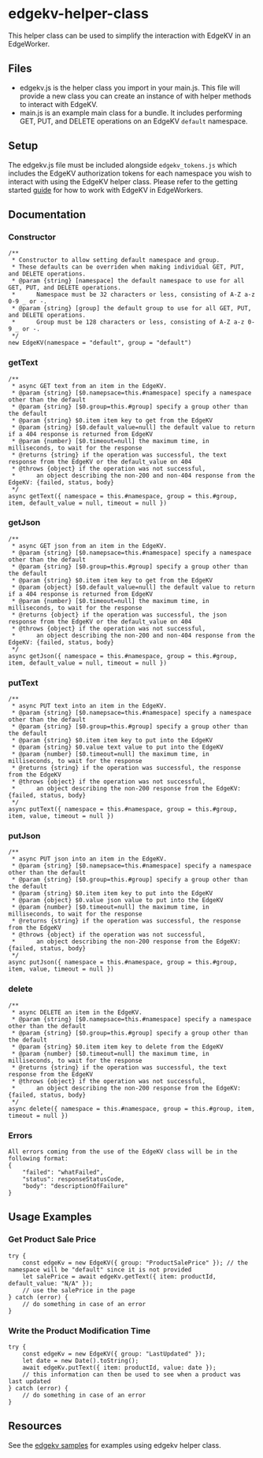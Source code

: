 # edgekv-helper-class

This helper class can be used to simplify the interaction with EdgeKV in an EdgeWorker.


## Files
* edgekv.js is the helper class you import in your main.js. This file will provide a new class you can create an instance of with helper methods to interact with EdgeKV.
* main.js is an example main class for a bundle. It includes performing GET, PUT, and DELETE operations on an EdgeKV `default` namespace.


## Setup
The edgekv.js file must be included alongside `edgekv_tokens.js` which includes the EdgeKV authorization tokens for each namespace you wish to interact with using the EdgeKV helper class. Please refer to the getting started [guide](https://github.com/akamai/edgeworkers-examples/tree/master/edgekv) for how to work with EdgeKV in EdgeWorkers.


## Documentation
### Constructor
	/**
	 * Constructor to allow setting default namespace and group.
	 * These defaults can be overriden when making individual GET, PUT, and DELETE operations.
	 * @param {string} [namespace] the default namespace to use for all GET, PUT, and DELETE operations.
	 * 		Namespace must be 32 characters or less, consisting of A-Z a-z 0-9 _ or -.
	 * @param {string} [group] the default group to use for all GET, PUT, and DELETE operations.
	 * 		Group must be 128 characters or less, consisting of A-Z a-z 0-9 _ or -.
	 */
	new EdgeKV(namespace = "default", group = "default")
### getText
	/**
	 * async GET text from an item in the EdgeKV.
	 * @param {string} [$0.namepsace=this.#namespace] specify a namespace other than the default
	 * @param {string} [$0.group=this.#group] specify a group other than the default
	 * @param {string} $0.item item key to get from the EdgeKV
	 * @param {string} [$0.default_value=null] the default value to return if a 404 response is returned from EdgeKV
	 * @param {number} [$0.timeout=null] the maximum time, in milliseconds, to wait for the response
	 * @returns {string} if the operation was successful, the text response from the EdgeKV or the default_value on 404
	 * @throws {object} if the operation was not successful,
	 * 		an object describing the non-200 and non-404 response from the EdgeKV: {failed, status, body}
	 */
	async getText({ namespace = this.#namespace, group = this.#group, item, default_value = null, timeout = null })
### getJson
	/**
	 * async GET json from an item in the EdgeKV.
	 * @param {string} [$0.namepsace=this.#namespace] specify a namespace other than the default
	 * @param {string} [$0.group=this.#group] specify a group other than the default
	 * @param {string} $0.item item key to get from the EdgeKV
	 * @param {object} [$0.default_value=null] the default value to return if a 404 response is returned from EdgeKV
	 * @param {number} [$0.timeout=null] the maximum time, in milliseconds, to wait for the response
	 * @returns {object} if the operation was successful, the json response from the EdgeKV or the default_value on 404
	 * @throws {object} if the operation was not successful,
	 * 		an object describing the non-200 and non-404 response from the EdgeKV: {failed, status, body}
	 */
	async getJson({ namespace = this.#namespace, group = this.#group, item, default_value = null, timeout = null })
### putText
	/**
	 * async PUT text into an item in the EdgeKV.
	 * @param {string} [$0.namepsace=this.#namespace] specify a namespace other than the default
	 * @param {string} [$0.group=this.#group] specify a group other than the default
	 * @param {string} $0.item item key to put into the EdgeKV
	 * @param {string} $0.value text value to put into the EdgeKV
	 * @param {number} [$0.timeout=null] the maximum time, in milliseconds, to wait for the response
	 * @returns {string} if the operation was successful, the response from the EdgeKV
	 * @throws {object} if the operation was not successful,
	 * 		an object describing the non-200 response from the EdgeKV: {failed, status, body}
	 */
	async putText({ namespace = this.#namespace, group = this.#group, item, value, timeout = null })
### putJson
	/**
	 * async PUT json into an item in the EdgeKV.
	 * @param {string} [$0.namepsace=this.#namespace] specify a namespace other than the default
	 * @param {string} [$0.group=this.#group] specify a group other than the default
	 * @param {string} $0.item item key to put into the EdgeKV
	 * @param {object} $0.value json value to put into the EdgeKV
	 * @param {number} [$0.timeout=null] the maximum time, in milliseconds, to wait for the response
	 * @returns {string} if the operation was successful, the response from the EdgeKV
	 * @throws {object} if the operation was not successful,
	 * 		an object describing the non-200 response from the EdgeKV: {failed, status, body}
	 */
	async putJson({ namespace = this.#namespace, group = this.#group, item, value, timeout = null })
### delete
	/**
	 * async DELETE an item in the EdgeKV.
	 * @param {string} [$0.namepsace=this.#namespace] specify a namespace other than the default
	 * @param {string} [$0.group=this.#group] specify a group other than the default
	 * @param {string} $0.item item key to delete from the EdgeKV
	 * @param {number} [$0.timeout=null] the maximum time, in milliseconds, to wait for the response
	 * @returns {string} if the operation was successful, the text response from the EdgeKV
	 * @throws {object} if the operation was not successful,
	 * 		an object describing the non-200 response from the EdgeKV: {failed, status, body}
	 */
	async delete({ namespace = this.#namespace, group = this.#group, item, timeout = null })
### Errors
	All errors coming from the use of the EdgeKV class will be in the following format:
	{
		"failed": "whatFailed",
		"status": responseStatusCode,
		"body": "descriptionOfFailure"
	}

## Usage Examples
### Get Product Sale Price
	try {
		const edgeKv = new EdgeKV({ group: "ProductSalePrice" }); // the namespace will be "default" since it is not provided
		let salePrice = await edgeKv.getText({ item: productId, default_value: "N/A" });
		// use the salePrice in the page
	} catch (error) {
		// do something in case of an error
	}
### Write the Product Modification Time
	try {
		const edgeKv = new EdgeKV({ group: "LastUpdated" });
		let date = new Date().toString();
		await edgeKv.putText({ item: productId, value: date });
		// this information can then be used to see when a product was last updated
	} catch (error) {
		// do something in case of an error
	}


## Resources
See the [edgekv samples](https://github.com/akamai/edgeworkers-examples/tree/master/edgekv) for examples using edgekv helper class.